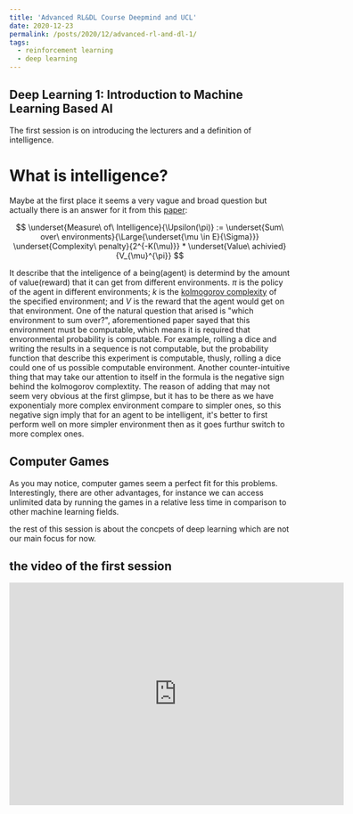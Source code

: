 ```yaml
---
title: 'Advanced RL&DL Course Deepmind and UCL'
date: 2020-12-23
permalink: /posts/2020/12/advanced-rl-and-dl-1/
tags:
  - reinforcement learning
  - deep learning
---
```


## Deep Learning 1: Introduction to Machine Learning Based AI

The first session is on introducing the lecturers and a definition of intelligence.

What is intelligence?
======
Maybe at the first place it seems a very vague and broad question but actually there is an answer for it from this [paper](https://doi.org/10.1007/s11023-007-9079-x):
<center>$$ \underset{Measure\ of\ Intelligence}{\Upsilon(\pi)} := \underset{Sum\ over\ environments}{\Large{\underset{\mu \in E}{\Sigma}}} \underset{Complexity\ penalty}{2^{-K(\mu)}} *  \underset{Value\ achivied}{V_{\mu}^{\pi}} $$</center>

It describe that the inteligence of a being(agent) is determind by the amount of value(reward) that it can get from different environments. $\pi$ is the policy of the agent in different environments; $k$ is the [kolmogorov complexity](https://en.wikipedia.org/wiki/Kolmogorov_complexity) of the specified environment; and $V$ is the reward that the agent would get on that environment. One of the natural question that arised is "which environment to sum over?", aforementioned paper sayed that this environment must be computable, which means it is required that envoronmental probability is computable. For example, rolling a dice and writing the results in a sequence is not computable, but the probability function that describe this experiment is computable, thusly, rolling a dice could one of us possible computable environment. Another counter-intuitive thing that may take our attention to itself in the formula is the negative sign behind the kolmogorov complextity. The reason of adding that may not seem very obvious at the first glimpse, but it has to be there as we have exponentialy more complex environment compare to simpler ones, so this negative sign imply that for an agent to be intelligent, it's better to first perform well on more simpler environment then as it goes furthur switch to more complex ones.

Computer Games
-------
As you may notice, computer games seem a perfect fit for this problems. Interestingly, there are other advantages, for instance we can access unlimited data by running the games in a relative less time in comparison to other machine learning fields.

the rest of this session is about the concpets of deep learning which are not our main focus for now.

the video of the first session
-------
<iframe width="600" height="400" src="https://www.youtube.com/embed/iOh7QUZGyiU?list=PLqYmG7hTraZDNJre23vqCGIVpfZ_K2RZs" frameborder="0" allow="accelerometer; autoplay; clipboard-write; encrypted-media; gyroscope; picture-in-picture" allowfullscreen></iframe>